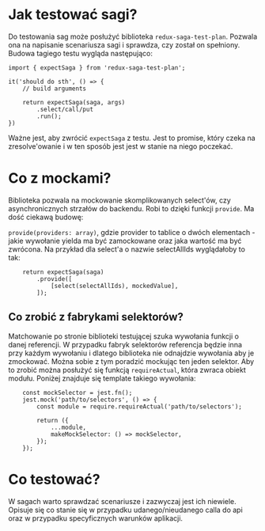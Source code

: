 # Jak testować sagi?

Do testowania sag może posłużyć biblioteka `redux-saga-test-plan`. Pozwala ona na napisanie scenariusza sagi i sprawdza, czy został on spełniony. Budowa tagiego testu wygląda następująco:

```
import { expectSaga } from 'redux-saga-test-plan';

it('should do sth', () => {
    // build arguments
    
    return expectSaga(saga, args)
        .select/call/put
        .run();
})
```

Ważne jest, aby zwrócić `expectSaga` z testu. Jest to promise, który czeka na zresolve'owanie i w ten sposób jest jest w stanie na niego poczekać.

# Co z mockami?

Biblioteka pozwala na mockowanie skomplikowanych select'ów, czy asynchronicznych strzałów do backendu. Robi to dzięki funkcji `provide`. Ma dość ciekawą budowę:

`provide(providers: array)`, gdzie provider to tablice o dwóch elementach - jakie wywołanie yielda ma być zamockowane oraz jaka wartość ma być zwrócona. Na przykład dla select'a o nazwie selectAllIds wyglądałoby to tak:

```
    return expectSaga(saga)
        .provide([
            [select(selectAllIds), mockedValue],
        ]);
```

## Co zrobić z fabrykami selektorów?

Matchowanie po stronie biblioteki testującej szuka wywołania funkcji o danej referencji. W przypadku fabryk selektorów referencja będzie inna przy każdym wywołaniu i dlatego biblioteka nie odnajdzie wywołania aby je zmockować. Można sobie z tym poradzić mockując ten jeden selektor. Aby to zrobić można posłużyć się funkcją `requireActual`, która zwraca obiekt modułu. Poniżej znajduje się template takiego wywołania:

```
    const mockSelector = jest.fn();
    jest.mock('path/to/selectors', () => {
        const module = require.requireActual('path/to/selectors');

        return ({
            ...module,
            makeMockSelector: () => mockSelector,
        });
    });
```

# Co testować?

W sagach warto sprawdzać scenariusze i zazwyczaj jest ich niewiele. Opisuje się co stanie się w przypadku udanego/nieudanego calla do api oraz w przypadku specyficznych warunków aplikacji.